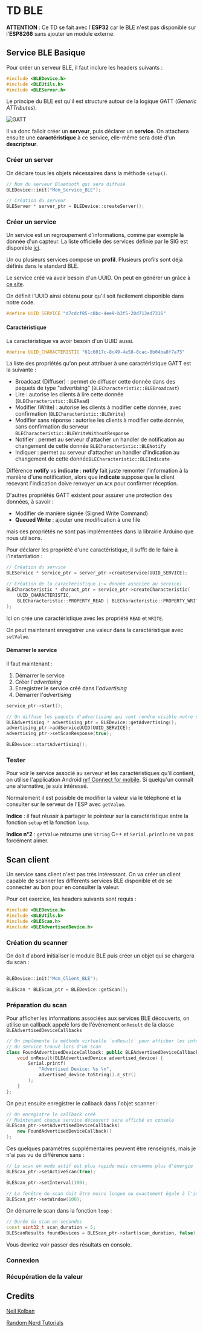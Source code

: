 # TD BLE

**ATTENTION** : Ce TD se fait avec l'**ESP32** car le BLE n'est pas disponible sur l'**ESP8266** sans ajouter un module externe.

## Service BLE Basique

Pour créer un serveur BLE, il faut inclure les headers suivants :

```cpp
#include <BLEDevice.h>
#include <BLEUtils.h>
#include <BLEServer.h>
```

Le principe du BLE est qu'il est structuré autour de la logique GATT (_Generic ATTributes_).

![GATT](GATT-BLE-ESP32.png)

Il va donc falloir créer un **serveur**, puis déclarer un **service**. On attachera ensuite une **caractéristique** à ce service, elle-même sera doté d'un **descripteur**.

### Créer un server

On déclare tous les objets nécessaires dans la méthode `setup()`.

```cpp
// Nom du serveur Bluetooth qui sera diffusé
BLEDevice::init("Mon_Service_BLE");

// Création du serveur
BLEServer * server_ptr = BLEDevice::createServer();
```

### Créer un service

Un service est un regroupement d'informations, comme par exemple la donnée d'un capteur. La liste officielle des services définie par le SIG est disponible [ici](https://www.bluetooth.com/specifications/gatt/services/).

Un ou plusieurs services compose un **profil**. Plusieurs profils sont déjà définis dans le standard BLE.

Le service créé va avoir besoin d'un UUID. On peut en générer un grâce à [ce site](https://www.uuidgenerator.net/).

On définit l'UUID ainsi obtenu pour qu'il soit facilement disponible dans notre code.

```cpp
#define UUID_SERVICE "d7cdcf85-c8bc-4ee9-b3f5-20d713ed7316"
```

#### Caractéristique

La caractéristique va avoir besoin d'un UUID aussi.

```cpp
#define UUID_CHARACTERISTIC "61c6017c-8c49-4e58-8cac-8b04ba8f7a75"
```

La liste des propriétés qu'on peut attribuer à une caractéristique GATT est la suivante :

* Broadcast (Diffuser) : permet de diffuser cette donnée dans des paquets de type "advertising" (`BLECharacteristic::BLEBroadcast`)
* Lire : autorise les clients à lire cette donnée (`BLECharacteristic::BLERead`)
* Modifier (Write) : autorise les clients à modifier cette donnée, avec confirmation (`BLECharacteristic::BLEWrite`)
* Modifier sans réponse : autorise les clients à modifier cette donnée, sans confirmation du serveur `BLECharacteristic::BLEWriteWithoutResponse`
* Notifier : permet au serveur d'attacher un handler de notification au changement de cette donnée `BLECharacteristic::BLENotify`
* Indiquer : permet au serveur d'attacher un handler d'indication au changement de cette donnée`BLECharacteristic::BLEIndicate`

Différence **notify** vs **indicate** : **notify** fait juste remonter l'information à la manière d'une notification, alors que **indicate** suppose que le client recevant l'indication doive renvoyer un `ACK` pour confirmer réception.

D'autres propriétés GATT existent pour assurer une protection des données, à savoir :

* Modifier de manière signée (Signed Write Command)
* **Queued Write** : ajouter une modification à une file

mais ces propriétés ne sont pas implémentées dans la librairie Arduino que nous utilisons.

Pour déclarer les propriété d'une caractéristique, il suffit de le faire à l'instantiation :

```cpp
// Création du service
BLEService * service_ptr = server_ptr->createService(UUID_SERVICE);

// Création de la caractéristique (~= donnée associée au service)
BLECharacteristic * charact_ptr = service_ptr->createCharacteristic(
    UUID_CHARACTERISTIC,
    BLECharacteristic::PROPERTY_READ | BLECharacteristic::PROPERTY_WRITE
);
```

Ici on crée une caractéristique avec les propriété `READ` et `WRITE`.

On peut maintenant enregistrer une valeur dans la caractéristique avec `setValue`.

#### Démarrer le service

Il faut maintenant :

1. Démarrer le service
2. Créer l'_advertising_
3. Enregistrer le service créé dans l'_advertising_
4. Démarrer l'_advertising_

```cpp
service_ptr->start();

// On diffuse les paquets d'advertising qui vont rendre visible notre service
BLEAdvertising * advertising_ptr = BLEDevice::getAdvertising();
advertising_ptr->addServiceUUID(UUID_SERVICE);
advertising_ptr->setScanResponse(true);

BLEDevice::startAdvertising();
```

### Tester

Pour voir le service associé au serveur et les caractéristiques qu'il contient, on utilise l'application Android [nrf Connect for mobile](https://play.google.com/store/apps/details?id=no.nordicsemi.android.mcp&hl=en_US). Si quelqu'un connaît une alternative, je suis intéressé.

Normalement il est possible de modifier la valeur via le téléphone et la consulter sur le serveur de l'ESP avec `getValue`.

**Indice** : il faut réussir à partager le pointeur sur la caractéristique entre la fonction `setup` et la fonction `loop`.

**Indice n°2** : `getValue` retourne une `String` C++ et `Serial.println` ne va pas forcément aimer.

## Scan client

Un service sans client n'est pas très intéressant. On va créer un client capable de scanner les différents services BLE disponible et de se connecter au bon pour en consulter la valeur.

Pour cet exercice, les headers suivants sont requis :

```cpp
#include <BLEDevice.h>
#include <BLEUtils.h>
#include <BLEScan.h>
#include <BLEAdvertisedDevice.h>
```

### Création du scanner

On doit d'abord initialiser le module BLE puis créer un objet qui se chargera du scan :

```cpp

BLEDevice::init("Mon_Client_BLE");

BLEScan * BLEScan_ptr = BLEDevice::getScan();
```

### Préparation du scan

Pour afficher les informations associées aux services BLE découverts, on utilise un callback appelé lors de l'événement `onResult` de la classe `BLEAdvertisedDeviceCallbacks`

```cpp
// On implémente la méthode virtuelle `onResult` pour afficher les informations
// du service trouvé lors d'un scan
class FoundAdvertisedDeviceCallback: public BLEAdvertisedDeviceCallbacks {
    void onResult(BLEAdvertisedDevice advertised_device) {
        Serial.printf(
            "Advertised Device: %s \n",
            advertised_device.toString().c_str()
        );
    }
};

```

On peut ensuite enregistrer le callback dans l'objet scanner :

```cpp
// On enregistre le callback créé
// Maintenant chaque service découvert sera affiché en console
BLEScan_ptr->setAdvertisedDeviceCallbacks(
    new FoundAdvertisedDeviceCallback()
);
```

Ces quelques paramètres supplémentaires peuvent être renseignés, mais je n'ai pas vu de différence sans :

```cpp
// Le scan en mode actif est plus rapide mais consomme plus d'énergie
BLEScan_ptr->setActiveScan(true);

BLEScan_ptr->setInterval(100);

// La fenêtre de scan doit être moins longue ou exactement égale à l'intervale
BLEScan_ptr->setWindow(100);
```

On démarre le scan dans la fonction `loop` :

```cpp
// Durée du scan en secondes
const uint32_t scan_duration = 5;
BLEScanResults foundDevices = BLEScan_ptr->start(scan_duration, false);
```

Vous devriez voir passer des résultats en console.

### Connexion

### Récupération de la valeur

## Credits

[Neil Kolban](https://github.com/nkolban/esp32-snippets/)

[Random Nerd Tutorials](https://randomnerdtutorials.com/esp32-bluetooth-low-energy-ble-arduino-ide/)